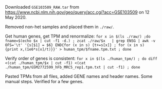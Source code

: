Downloaded `GSE103509_RAW.tar` from https://www.ncbi.nlm.nih.gov/geo/query/acc.cgi?acc=GSE103509 on 12 May 2020.

Removed non-het samples and placed them in `./raw/`.

Get human genes, get TPM and renormalize:
`for x in $(ls ./raw/) ;do fname=$(echo $x | cut -f1 -d.) ; zcat ./raw/$x   | grep ENSG | awk -v OFS='\t' '{s[$1] = $6} END{for (x in s) {t+=s[x]} ; for (x in s) {print x,(1e6*s[x]/t)}}' > human_tpm/$fname.tpm.txt ; done`

Verify order of genes is consistent:
`for x in $(ls ./human_tpm/) ; do diff <(cat ./human_tpm/$x | cut -f1) <(cat ./human_tpm/GSM2772599_hFb_MRC5_rep1.tpm.txt | cut -f1) ; done`

Pasted TPMs from all files, added GENE names and header names. Some manual steps. Verified for a few genes.

